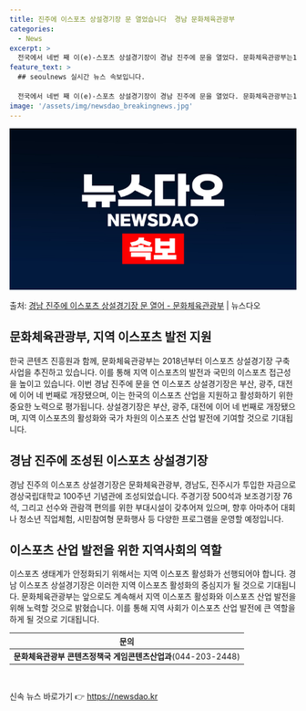 ```yaml
---
title: 진주에 이스포츠 상설경기장 문 열었습니다  경남 문화체육관광부
categories:
  - News
excerpt: >
  전국에서 네번 째 이(e)-스포츠 상설경기장이 경남 진주에 문을 열었다. 문화체육관광부는17일 경남 진주시에…
feature_text: >
  ## seoulnews 실시간 뉴스 속보입니다.

  전국에서 네번 째 이(e)-스포츠 상설경기장이 경남 진주에 문을 열었다. 문화체육관광부는17일 경남 진주시에…
image: '/assets/img/newsdao_breakingnews.jpg'
---
```


![뉴스다오 속보](/assets/img/newsdao_breakingnews.jpg)

<p>출처: <a href="https://newsdao.kr/3837" rel="dofollow">경남 진주에 이스포츠 상설경기장 문 열어 - 문화체육관광부</a> | 뉴스다오</p>

<h2 data-ke-size="size26">문화체육관광부, 지역 이스포츠 발전 지원</h2>
<p data-ke-size="size16">한국 콘텐츠 진흥원과 함께, 문화체육관광부는 2018년부터 이스포츠 상설경기장 구축 사업을 추진하고 있습니다. 이를 통해 지역 이스포츠의 발전과 국민의 이스포츠 접근성을 높이고 있습니다. 이번 경남 진주에 문을 연 이스포츠 상설경기장은 부산, 광주, 대전에 이어 네 번째로 개장됐으며, 이는 한국의 이스포츠 산업을 지원하고 활성화하기 위한 중요한 노력으로 평가됩니다. 상설경기장은 부산, 광주, 대전에 이어 네 번째로 개장됐으며, 지역 이스포츠의 활성화와 국가 차원의 이스포츠 산업 발전에 기여할 것으로 기대됩니다.</p>

<h2 data-ke-size="size26">경남 진주에 조성된 이스포츠 상설경기장</h2>
<p data-ke-size="size16">경남 진주의 이스포츠 상설경기장은 문화체육관광부, 경남도, 진주시가 투입한 자금으로 경상국립대학교 100주년 기념관에 조성되었습니다. 주경기장 500석과 보조경기장 76석, 그리고 선수와 관람객 편의를 위한 부대시설이 갖추어져 있으며, 향후 아마추어 대회나 청소년 직업체험, 시민참여형 문화행사 등 다양한 프로그램을 운영할 예정입니다.</p>

<h2 data-ke-size="size26">이스포츠 산업 발전을 위한 지역사회의 역할</h2>
<p data-ke-size="size16">이스포츠 생태계가 안정화되기 위해서는 지역 이스포츠 활성화가 선행되어야 합니다. 경남 이스포츠 상설경기장은 이러한 지역 이스포츠 활성화의 중심지가 될 것으로 기대됩니다. 문화체육관광부는 앞으로도 계속해서 지역 이스포츠 활성화와 이스포츠 산업 발전을 위해 노력할 것으로 밝혔습니다. 이를 통해 지역 사회가 이스포츠 산업 발전에 큰 역할을 하게 될 것으로 기대됩니다.</p>

<table>
	<thead>
		<tr>
			<th style="text-align: center;">문의</th>
		</tr>
	</thead>
	<tbody>
		<tr>
			<td style="text-align: center; height: 17px;"><b>문화체육관광부 콘텐츠정책국 게임콘텐츠산업과</b>(044-203-2448)</td>
		</tr>
	</tbody>
</table>
<p data-ke-size="size16">&nbsp;</p> 

신속 뉴스 바로가기 👉 <a href="https://newsdao.kr" rel="dofollow">https://newsdao.kr</a>


